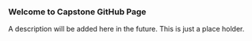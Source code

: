 ### Welcome to Capstone GitHub Page
A description will be added here in the future. This is just a place holder.
